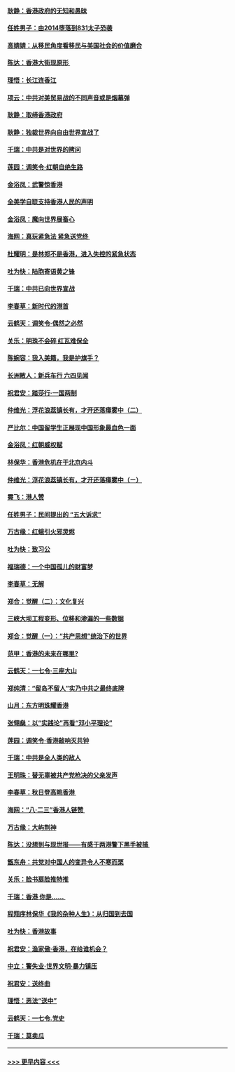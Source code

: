 #### [耿静：香港政府的无知和愚昧](../pages/nsc993/n11494238.md?t=09040422) 
#### [任姓男子：由2014堕落到831太子恐袭](../pages/nsc993/n11496683.md?t=09040422) 
#### [高婧婧：从移民角度看移民与美国社会的价值磨合](../pages/nsc993/n11495757.md?t=09040422) 
#### [陈达：香港大街现原形 ](../pages/nsc993/n11495441.md?t=09040422) 
#### [理悟：长江连香江](../pages/nsc993/n11495377.md?t=09040422) 
#### [项云：中共对美贸易战的不同声音或是烟幕弹](../pages/nsc993/n11494929.md?t=09040422) 
#### [耿静：取缔香港政府](../pages/nsc993/n11494218.md?t=09040422) 
#### [耿静：独裁世界向自由世界宣战了](../pages/nsc993/n11494190.md?t=09040422) 
#### [千瑞：中共是对世界的拷问](../pages/nsc993/n11493021.md?t=09040422) 
#### [莲园：调笑令‧红朝自绝生路](../pages/nsc993/n11493011.md?t=09040422) 
#### [金浴凤：武警惊香港](../pages/nsc993/n11492994.md?t=09040422) 
#### [全美学自联支持香港人民的声明](../pages/nsc993/n11492630.md?t=09040422) 
#### [金浴凤：魔向世界展畜心](../pages/nsc993/n11492599.md?t=09040422) 
#### [海网：真玩紧急法 紧急送党终 ](../pages/nsc993/n11492535.md?t=09040422) 
#### [杜耀明：是林郑不是香港，进入失控的紧急状态](../pages/nsc993/n11491420.md?t=09040422) 
#### [吐为快：陆胞寄语黄之锋](../pages/nsc993/n11491117.md?t=09040422) 
#### [千瑞：中共已向世界宣战](../pages/nsc993/n11490123.md?t=09040422) 
#### [李春草：新时代的港首](../pages/nsc993/n11489864.md?t=09040422) 
#### [云鹤天：调笑令·偶然之必然](../pages/nsc993/n11489701.md?t=09040422) 
#### [关乐：明珠不会碎 红瓦难保全](../pages/nsc993/n11489647.md?t=09040422) 
#### [陈婉容：我入美籍，我是护旗手？](../pages/nsc993/n11487908.md?t=09040422) 
#### [长洲散人：新兵车行 六四见闻](../pages/nsc993/n11487729.md?t=09040422) 
#### [祝君安：踏莎行‧一国两制](../pages/nsc993/n11487699.md?t=09040422) 
#### [仲维光：浮花浪蕊镇长有，才开还落瘴雾中（二）](../pages/nsc993/n11483286.md?t=09040422) 
#### [严比尔：中国留学生正展现中国形象最血色一面](../pages/nsc993/n11485145.md?t=09040422) 
#### [金浴凤：红朝威权赋](../pages/nsc993/n11485191.md?t=09040422) 
#### [林保华：香港危机在于北京内斗](../pages/nsc993/n11484593.md?t=09040422) 
#### [仲维光：浮花浪蕊镇长有，才开还落瘴雾中（ㄧ）](../pages/nsc993/n11483259.md?t=09040422) 
#### [霄飞：港人赞](../pages/nsc993/n11482957.md?t=09040422) 
#### [任姓男子：民间提出的 “五大诉求”](../pages/nsc993/n11482897.md?t=09040422) 
#### [万古缘：红蛾引火邪灵烬](../pages/nsc993/n11482886.md?t=09040422) 
#### [吐为快：致习公](../pages/nsc993/n11482867.md?t=09040422) 
#### [福瑞德：一个中国孤儿的财富梦](../pages/nsc993/n11482817.md?t=09040422) 
#### [李春草：无解](../pages/nsc993/n11482791.md?t=09040422) 
#### [郑合：觉醒（二）：文化复兴](../pages/nsc993/n11478025.md?t=09040422) 
#### [三峡大坝工程变形、位移和渗漏的一些数据](../pages/nsc993/n11478232.md?t=09040422) 
#### [郑合：觉醒（一）：“共产思想”统治下的世界](../pages/nsc993/n11477663.md?t=09040422) 
#### [范甲：香港的未来在哪里?](../pages/nsc993/n11477249.md?t=09040422) 
#### [云鹤天：一七令·三座大山](../pages/nsc993/n11477192.md?t=09040422) 
#### [郑纯清：“留岛不留人”实乃中共之最终底牌](../pages/nsc993/n11476160.md?t=09040422) 
#### [山月：东方明珠耀香港](../pages/nsc993/n11476077.md?t=09040422) 
#### [张翎燊：以“实践论”再看“邓小平理论”](../pages/nsc993/n11475733.md?t=09040422) 
#### [莲园：调笑令‧香港敲响灭共钟](../pages/nsc993/n11475723.md?t=09040422) 
#### [千瑞：中共是全人类的敌人](../pages/nsc993/n11475329.md?t=09040422) 
#### [王明珠：替无辜被共产党枪决的父亲发声](../pages/nsc993/n11474570.md?t=09040422) 
#### [李春草：秋日登高眺香港 ](../pages/nsc993/n11474491.md?t=09040422) 
#### [海网：“八·二三”香港人链赞 ](../pages/nsc993/n11474538.md?t=09040422) 
#### [万古缘：大屿荆神](../pages/nsc993/n11474401.md?t=09040422) 
#### [陈达：没想到与现世报——有感于两港警下黑手被捕 ](../pages/nsc993/n11472557.md?t=09040422) 
#### [甑东舟：共党对中国人的变异令人不寒而栗](../pages/nsc993/n11472496.md?t=09040422) 
#### [关乐：脸书扇脸推特推](../pages/nsc993/n11472488.md?t=09040422) 
#### [千瑞：香港  你是…… ](../pages/nsc993/n11472459.md?t=09040422) 
#### [程翔序林保华《我的杂种人生》：从归国到去国](../pages/nsc993/n11472369.md?t=09040422) 
#### [吐为快：香港故事](../pages/nsc993/n11471931.md?t=09040422) 
#### [祝君安：渔家傲‧香港，在给谁机会？](../pages/nsc993/n11469718.md?t=09040422) 
#### [中立：警失业‧世界文明‧暴力镇压](../pages/nsc993/n11467566.md?t=09040422) 
#### [祝君安：送终曲](../pages/nsc993/n11467546.md?t=09040422) 
#### [理悟：恶法“送中”](../pages/nsc993/n11467290.md?t=09040422) 
#### [云鹤天：一七令.党史](../pages/nsc993/n11464122.md?t=09040422) 
#### [千瑞：莫卖瓜](../pages/nsc993/n11463014.md?t=09040422) 

----
#### [ >>> 更早内容 <<< ](../indexes/nsc993-earlier.md)
